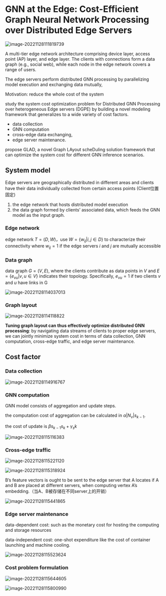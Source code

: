 # GNN at the Edge: Cost-Efficient Graph Neural Network Processing over Distributed Edge Servers

![image-20221128111819739](./assets/image-20221128111819739.png)

A multi-tier edge network architecture comprising device layer, access point (AP) layer, and edge layer. The clients with connections form a data graph (e.g., social web), while each node in the edge network covers a range of users. 

The edge servers perform distributed GNN processing by parallelizing model execution and exchanging data mutually,



Motivation: reduce the whole cost of the system

study the system cost optimization problem for Distributed GNN Processing over heterogeneous Edge servers (DGPE) by building a novel modeling framework that generalizes to a wide variety of cost factors.

* data collection
* GNN computation
* cross-edge data exchanging,
* edge server maintenance.

propose GLAD, a novel Graph LAyout scheDuling solution framework that can optimize the system cost for different GNN inference scenarios.



## System model

Edge servers are geographically distributed in different areas and clients have their data individually collected from certain access points (Client位置固定)

1) the edge network that hosts distributed model execution
2) the data graph formed by clients’ associated data, which feeds the GNN model as the input graph. 



### Edge network

edge network $T = (D, W)$，use $W =\{w_{ij}|i, j ∈ D\}$ to characterize their connectivity
where $w_{ij} = 1$ if the edge servers $i$ and $j$ are mutually accessible 



### Data graph

data graph $G = (V, E),$ where the clients contribute as data points in $V$ and $E = \{e_{vu}|v, u ∈ V\}$ indicates their topology. Specifically, $e_{vu} = 1$ if two clients $v$ and $u$ have links in G

![image-20221128114037013](./assets/image-20221128114037013.png)



### Graph layout

![image-20221128114118822](./assets/image-20221128114118822.png)



**Tuning graph layout can thus effectively optimize distributed GNN processing**: by navigating data streams of clients to proper edge servers, we can jointly minimize system cost in terms of data collection, GNN computation, cross-edge traffic, and edge server maintenance. 



## Cost factor

### Data collection

![image-20221128114916767](./assets/image-20221128114916767.png)

### GNN computation

GNN model consists of aggregation and update steps.

the computation cost of aggregation can be calculated in $α|N_v|s_{k−1}$. 

the cost of update is $βs_{k−1}s_k + γ_sk$

![image-20221128115116383](./assets/image-20221128115116383.png)

### Cross-edge traffic

![image-20221128115221120](./assets/image-20221128115221120.png)

![image-20221128115318924](./assets/image-20221128115318924.png)

B’s feature vectors is ought to be sent to the edge server that A locates if A and B are placed at different servers, when computing vertex A’s embedding.（当A、B被存储在不同server上的开销）

![image-20221128115441865](./assets/image-20221128115441865.png)



### Edge server maintenance

data-dependent cost:  such as the monetary cost for hosting the computing and storage resources

data-independent cost: one-shot expenditure like the cost of container launching and machine cooling.

![image-20221128115523624](./assets/image-20221128115523624.png)

### Cost problem formulation

![image-20221128115644605](./assets/image-20221128115644605.png)



![image-20221128115800990](./assets/image-20221128115800990.png)